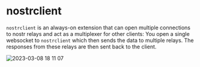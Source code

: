 # nostrclient

`nostrclient` is an always-on extension that can open multiple connections to nostr relays and act as a multiplexer for other clients: You open a single websocket to `nostrclient` which then sends the data to multiple relays. The responses from these relays are then sent back to the client.

![2023-03-08 18 11 07](https://user-images.githubusercontent.com/93376500/225265727-369f0f8a-196e-41df-a0d1-98b50a0228be.jpg)

